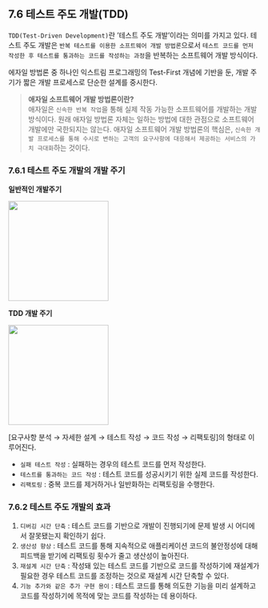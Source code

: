 ## 7.6 테스트 주도 개발(TDD)

`TDD(Test-Driven Development)`란 ’테스트 주도 개발’이라는 의미를 가지고 있다. 테스트 주도 개발은 `반복 테스트를 이용한 소프트웨어 개발 방법론`으로서 `테스트 코드를 먼저 작성한 후 테스트를 통과하는 코드를 작성하는 과정`을 반복하는 소프트웨어 개발 방식이다.

에자일 방법론 중 하나인 익스트림 프로그래밍의 Test-First 개념에 기반을 둔, 개발 주기가 짧은 개발 프로세스로 단순한 설계를 중시한다.

> **애자일 소프트웨어 개발 방법론이란?** <br>
애자일은 `신속한 반복 작업`을 통해 실제 작동 가능한 소프트웨어를 개발하는 개발 방식이다. 원래 애자일 방법론 자체는 일하는 방법에 대한 관점으로 소프트웨어 개발에만 국한되지는 않는다.
애자일 소프트웨어 개발 방법론의 핵심은, `신속한 개발 프로세스를 통해 수시로 변하는 고객의 요구사항에 대응해서 제공하는 서비스의 가치 극대화`하는 것이다.
> 

### 7.6.1 테스트 주도 개발의 개발 주기

**일반적인 개발주기**

<img src = "https://velog.velcdn.com/images/dnrwhddk1/post/e9795989-95f4-4d0e-a3f7-0152d89681b1/image.png" weight = 500 height = 200>

**TDD 개발 주기**

<img src = "https://velog.velcdn.com/images/dnrwhddk1/post/71b3b992-ffd8-4cfe-bc07-dbecf029d8d8/image.png" weight = 500 height = 200>

[요구사항 분석 → 자세한 설계 → 테스트 작성 → 코드 작성 → 리팩토링]의 형태로 이루어진다.

- `실패 테스트 작성` : 실패하는 경우의 테스트 코드를 먼저 작성한다.
- `테스트를 통과하는 코드 작성` : 테스트 코드를 성공시키기 위한 실제 코드를 작성한다.
- `리팩토링` : 중복 코드를 제거하거나 일반화하는 리팩토링을 수행한다.

### 7.6.2 테스트 주도 개발의 효과

1. `디버깅 시간 단축` : 테스트 코드를 기반으로 개발이 진행되기에 문제 발생 시 어디에서 잘못됐는지 확인하기 쉽다.
2. `생산성 향상` : 테스트 코드를 통해 지속적으로 애플리케이션 코드의 불안정성에 대해 피드백을 받기에 리팩토링 횟수가 줄고 생산성이 높아진다.
3. `재설계 시간 단축` : 작성돼 있는 테스트 코드를 기반으로 코드를 작성하기에 재설계가 필요한 경우 테스트 코드를 조정하는 것으로 재설계 시간 단축할 수 있다.
4. `기능 추가와 같은 추가 구현 용이` : 테스트 코드를 통해 의도한 기능을 미리 설계하고 코드를 작성하기에 목적에 맞는 코드를 작성하는 데 용이하다.